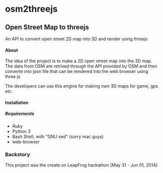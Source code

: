 # osm2threejs
## Open Street Map to threejs

An API to convert open street 2D map into 3D and render using threejs

#### About

The idea of the project is to make a 2D open street map into the 3D map. The data from OSM are retrived through 
the API provided by OSM and then converte into json file that can be rendered into the web browser using three js.

The developers can use this engine for making own 3D maps for game, gps etc. 

#### Installation

##### Requirements
- Ruby
- Python 3
- Bash Shell, with "GNU sed" (sorry mac guys)
- web-browser

### Backstory

This project was the create on LeapFrog hackathon [May 31 - Jun 01, 2014]

